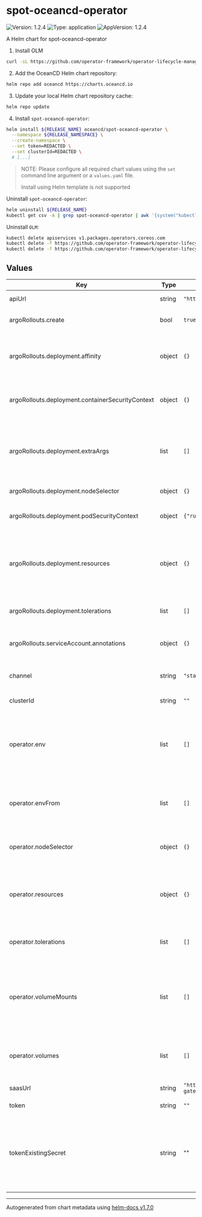# spot-oceancd-operator

![Version: 1.2.4](https://img.shields.io/badge/Version-1.2.4-informational?style=flat-square) ![Type: application](https://img.shields.io/badge/Type-application-informational?style=flat-square) ![AppVersion: 1.2.4](https://img.shields.io/badge/AppVersion-1.2.4-informational?style=flat-square)

A Helm chart for spot-oceancd-operator

1. Install OLM

```sh
curl -sL https://github.com/operator-framework/operator-lifecycle-manager/releases/download/v0.20.0/install.sh | bash -s v0.20.0
```

2. Add the OceanCD Helm chart repository:

```sh
helm repo add oceancd https://charts.oceancd.io
```

3. Update your local Helm chart repository cache:

```sh
helm repo update
```

4. Install `spot-oceancd-operator`:

```sh
helm install ${RELEASE_NAME} oceancd/spot-oceancd-operator \
  --namespace ${RELEASE_NAMESPACE} \
  --create-namespace \
  --set token=REDACTED \
  --set clusterId=REDACTED \
  # [...]
```

> NOTE: Please configure all required chart values using the `set` command line argument or a `values.yaml` file.
> 
> Install using Helm template is not supported


Uninstall `spot-oceancd-operator`:

```sh
helm uninstall ${RELEASE_NAME} 
kubectl get csv -A | grep spot-oceancd-operator | awk '{system("kubectl delete csv " $2 " -n " $1)}'
```

Uninstall `OLM`:
```sh
kubectl delete apiservices v1.packages.operators.coreos.com
kubectl delete -f https://github.com/operator-framework/operator-lifecycle-manager/releases/download/v0.20.0/crds.yaml
kubectl delete -f https://github.com/operator-framework/operator-lifecycle-manager/releases/download/v0.20.0/olm.yaml
```

## Values

| Key | Type | Default | Description |
|-----|------|---------|-------------|
| apiUrl | string | `"https://api.spotinst.io"` | (Optional) Spot Api URL |
| argoRollouts.create | bool | `true` | (Optional) If create argo-rollouts |
| argoRollouts.deployment.affinity | object | `{}` | (Optional) Assign custom [affinity] rules to the argo rollout deployment |
| argoRollouts.deployment.containerSecurityContext | object | `{}` | (Optional) Security Context to set on container level |
| argoRollouts.deployment.extraArgs | list | `[]` | (Optional) Additional command line arguments to pass to rollouts-controller.  A list of flags. |
| argoRollouts.deployment.nodeSelector | object | `{}` | (Optional) Node selector |
| argoRollouts.deployment.podSecurityContext | object | `{"runAsNonRoot":true}` | (Optional) Security Context to set on pod level |
| argoRollouts.deployment.resources | object | `{}` | (Optional) Resource limits and requests for the argo rollouts controller pods. |
| argoRollouts.deployment.tolerations | list | `[]` | (Optional) Tolerations for use with node taints |
| argoRollouts.serviceAccount.annotations | object | `{}` | (Optional) Service Account Annotations |
| channel | string | `"stable"` | (Optional) Operator Catalog channel |
| clusterId | string | `""` | (Required) Cluster ID |
| operator.env | list | `[]` | (Optional) List of Environment Variables that must exist in all containers in the Pod created by OLM. |
| operator.envFrom | list | `[]` | (Optional) List of sources to populate Environment Variables in the container. |
| operator.nodeSelector | object | `{}` | (Optional) Node selector for the pod created by OLM |
| operator.resources | object | `{}` | (Optional) Resource limits and requests for the pod created by OLM. |
| operator.tolerations | list | `[]` | (Optional) Tolerations for the Pod created by OLM. |
| operator.volumeMounts | list | `[]` | (Optional) list of VolumeMounts that must exist in all containers in the Pod created by OLM. |
| operator.volumes | list | `[]` | (Optional) List of Volumes that must exist on the Pod created by OLM. |
| saasUrl | string | `"https://cluster-gateway.oceancd.io"` | (Optional) Saas URL |
| token| string | `""` | (Optional) Spot Token |
| tokenExistingSecret | string | "" | (Optional) Use existing Secret which stores spot token. The value should be set with the `spot-token` key inside the secret. 

----------------------------------------------
Autogenerated from chart metadata using [helm-docs v1.7.0](https://github.com/norwoodj/helm-docs/releases/v1.7.0)
